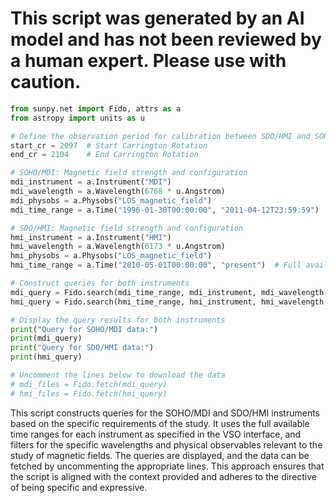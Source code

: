 # This script was generated by an AI model and has not been reviewed by a human expert. Please use with caution.

```python
from sunpy.net import Fido, attrs as a
from astropy import units as u

# Define the observation period for calibration between SDO/HMI and SOHO/MDI
start_cr = 2097  # Start Carrington Rotation
end_cr = 2104    # End Carrington Rotation

# SOHO/MDI: Magnetic field strength and configuration
mdi_instrument = a.Instrument("MDI")
mdi_wavelength = a.Wavelength(6768 * u.Angstrom)
mdi_physobs = a.Physobs("LOS_magnetic_field")
mdi_time_range = a.Time("1996-01-30T00:00:00", "2011-04-12T23:59:59")  # Full available time range for MDI

# SDO/HMI: Magnetic field strength and configuration
hmi_instrument = a.Instrument("HMI")
hmi_wavelength = a.Wavelength(6173 * u.Angstrom)
hmi_physobs = a.Physobs("LOS_magnetic_field")
hmi_time_range = a.Time("2010-05-01T00:00:00", "present")  # Full available time range for HMI

# Construct queries for both instruments
mdi_query = Fido.search(mdi_time_range, mdi_instrument, mdi_wavelength, mdi_physobs)
hmi_query = Fido.search(hmi_time_range, hmi_instrument, hmi_wavelength, hmi_physobs)

# Display the query results for both instruments
print("Query for SOHO/MDI data:")
print(mdi_query)
print("Query for SDO/HMI data:")
print(hmi_query)

# Uncomment the lines below to download the data
# mdi_files = Fido.fetch(mdi_query)
# hmi_files = Fido.fetch(hmi_query)
```

This script constructs queries for the SOHO/MDI and SDO/HMI instruments based on the specific requirements of the study. It uses the full available time ranges for each instrument as specified in the VSO interface, and filters for the specific wavelengths and physical observables relevant to the study of magnetic fields. The queries are displayed, and the data can be fetched by uncommenting the appropriate lines. This approach ensures that the script is aligned with the context provided and adheres to the directive of being specific and expressive.
